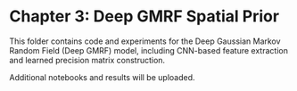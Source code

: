 # Chapter 3: Deep GMRF Spatial Prior

This folder contains code and experiments for the Deep Gaussian Markov Random Field (Deep GMRF)
model, including CNN-based feature extraction and learned precision matrix construction.

Additional notebooks and results will be uploaded.
